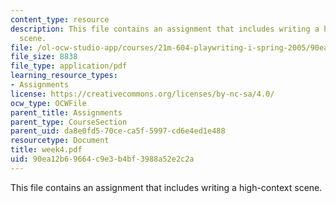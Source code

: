 ```yaml
---
content_type: resource
description: This file contains an assignment that includes writing a high-context
  scene.
file: /ol-ocw-studio-app/courses/21m-604-playwriting-i-spring-2005/90ea12b69664c9e3b4bf3988a52e2c2a_week4.pdf
file_size: 8838
file_type: application/pdf
learning_resource_types:
- Assignments
license: https://creativecommons.org/licenses/by-nc-sa/4.0/
ocw_type: OCWFile
parent_title: Assignments
parent_type: CourseSection
parent_uid: da8e0fd5-70ce-ca5f-5997-cd6e4ed1e488
resourcetype: Document
title: week4.pdf
uid: 90ea12b6-9664-c9e3-b4bf-3988a52e2c2a
---
```

This file contains an assignment that includes writing a high-context scene.